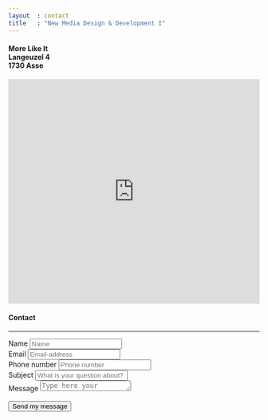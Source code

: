 ```yaml
---
layout  : contact
title   : "New Media Design & Development I"
---
```


<div class="col-md-12">
	<div class="col-md-4">
		<div class="well">
			<h4 class="white">More Like It <br> Langeuzel 4 <br> 1730 Asse </h4>
			<iframe src="https://www.google.com/maps/embed?pb=!1m18!1m12!1m3!1d2516.023738609213!2d4.19716151560958!3d50.904776862405136!2m3!1f0!2f0!3f0!3m2!1i1024!2i768!4f13.1!3m3!1m2!1s0x47c3bf9a10ab9549%3A0xb459f71d286631a7!2sLangeuzel+4%2C+1730+Asse!5e0!3m2!1snl!2sbe!4v1480425803679" width="100%" height="450" frameborder="0" style="border:0" allowfullscreen></iframe>
		</div>
	</div>
	<div class="col-md-8 ">
		<div class="well">
			<form action="https://formspree.io/sjasie96@gmail.com" method="POST">
   					<h4 class="white">Contact</h4><hr>
					<div class="form-group float-label-control">
                        <label for="">Name</label>
                        <input type="name" class="form-control" placeholder="Name" name="Name">
                    </div>
					<div class="form-group float-label-control">
                        <label for="">Email</label>
                        <input type="email" class="form-control" placeholder="Email-address" name="Email">
                    </div>
					<div class="form-group float-label-control">
                        <label for="">Phone number</label>
                        <input type="number" class="form-control" placeholder="Phone number" name="Phone number">
                    </div>
					<div class="form-group float-label-control">
                        <label for="">Subject</label>
                        <input type="subject" class="form-control" placeholder="What is your question about?" name="subject">
                    </div>
                    <div class="form-group float-label-control">
                        <label for="">Message</label>
                        <textarea class="form-control" placeholder="Type here your message" rows="1" name="Message"></textarea>
                 	</div>
					<br>
    				<button type="submit" value="Send" class="btn btn-primary">Send my message</button>
					<input type="hidden" name="_next" value="" />
			</form>
		</div>
	</div>
	<div class="col-md-4 kader">
			<div class="col-md-3"><a class="btn btn-social-icon btn-lg btn-facebook"><span class="fa fa-facebook"></span></a></div>
			<div class="col-md-3"><a class="btn btn-social-icon btn-lg btn-pinterest"><span class="fa fa-pinterest"></span></a></div>
			<div class="col-md-3"><a class="btn btn-social-icon btn-lg btn-twitter"><span class="fa fa-twitter"></span></a></div>
	</div>
</div>